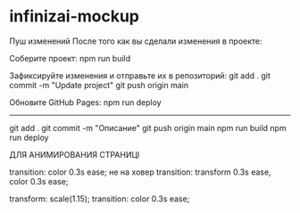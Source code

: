 # infinizai-mockup

Пуш изменений
После того как вы сделали изменения в проекте:

Соберите проект:
npm run build

Зафиксируйте изменения и отправьте их в репозиторий:
git add .
git commit -m "Update project"
git push origin main

Обновите GitHub Pages:
npm run deploy
_____________________________________

git add .
git commit -m "Описание"
git push origin main
npm run build
npm run deploy


ДЛЯ АНИМИРОВАНИЯ СТРАНИЦІ 

transition: color 0.3s ease; 
не на ховер 
transition: transform 0.3s ease, color 0.3s ease; 

transform: scale(1.15);
transition: color 0.3s ease; 